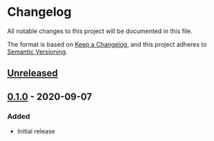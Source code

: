 # Changelog
All notable changes to this project will be documented in this file.

The format is based on [Keep a Changelog](https://keepachangelog.com/en/1.0.0/),
and this project adheres to [Semantic Versioning](https://semver.org/spec/v2.0.0.html).

## [Unreleased]

## [0.1.0] - 2020-09-07
### Added
- Initial release

[Unreleased]: https://github.com/calebzulawski/generic-simd/compare/0.1.0...HEAD
[0.1.0]: https://github.com/calebzulawski/generic-simd/releases/tag/0.1.0
